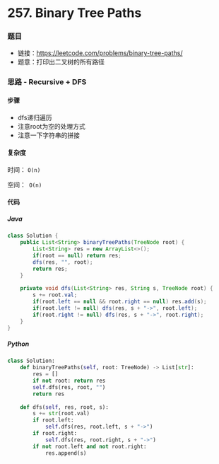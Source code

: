 # 257. Binary Tree Paths

### 题目

- 链接：https://leetcode.com/problems/binary-tree-paths/
- 题意：打印出二叉树的所有路径



### 思路 - Recursive + DFS

#### 步骤

- dfs递归遍历
- 注意root为空的处理方式
- 注意一下字符串的拼接





#### 复杂度

时间： `O(n)`

空间：` O(n)`



#### 代码

##### Java

```java
class Solution {
    public List<String> binaryTreePaths(TreeNode root) {
        List<String> res = new ArrayList<>();
        if(root == null) return res;
        dfs(res, "", root);
        return res;
    }
    
    private void dfs(List<String> res, String s, TreeNode root) {
        s += root.val;
        if(root.left == null && root.right == null) res.add(s);
        if(root.left != null) dfs(res, s + "->", root.left);
        if(root.right != null) dfs(res, s + "->", root.right);
    }
}
```



##### Python

```python
class Solution:
    def binaryTreePaths(self, root: TreeNode) -> List[str]:
        res = []
        if not root: return res
        self.dfs(res, root, "")
        return res
    
    def dfs(self, res, root, s):
        s += str(root.val)
        if root.left:
            self.dfs(res, root.left, s + "->")
        if root.right:
            self.dfs(res, root.right, s + "->")
        if not root.left and not root.right:
            res.append(s)
```

